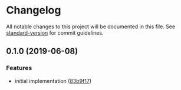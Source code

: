 # Changelog

All notable changes to this project will be documented in this file. See [standard-version](https://github.com/conventional-changelog/standard-version) for commit guidelines.

## 0.1.0 (2019-06-08)


### Features

* initial implementation ([83b9f17](https://github.com/ipfs-shipyard/js-idm-bridge-postmsg/commit/83b9f17))
